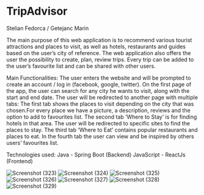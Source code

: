 # TripAdvisor

Stelian Fedorca / Getejanc Marin

The main purpose of this web application is to recommend various tourist attractions and places to visit, as well as hotels, restaurants and guides based on the user’s city of reference.
The web application also offers the user the possibility to create, plan, review trips. Every trip can be added to the user’s favourite list and can be shared with other users. 

Main Functionalities:
The user enters the website and will be prompted to create an account / log in (facebook, google, twitter).
On the first page of the app, the user can search for any city he wants to visit, along with the start and end date.
The user will be redirected to another page with multiple tabs:
The first tab shows the places to visit depending on the city that was chosen.For every place we have a picture, a description, reviews and the option to add to favourites list.
The second tab ‘Where to Stay’ is for finding hotels in that area. The user will be redirected to specific sites to find the places to stay.
The third tab ‘Where to Eat’ contains popular restaurants and places to eat.
In the fourth tab the user can view and be inspired by others users’ favourites list.


Technologies used:
Java - Spring Boot (Backend)
JavaScript - ReactJs (Frontend)


![Screenshot (323)](https://user-images.githubusercontent.com/79806380/110344387-198a1080-8036-11eb-9ddf-a960b47fa550.png)
![Screenshot (324)](https://user-images.githubusercontent.com/79806380/110344390-1a22a700-8036-11eb-9257-7fd43ec32b1f.png)
![Screenshot (325)](https://user-images.githubusercontent.com/79806380/110344392-1abb3d80-8036-11eb-9a81-03eaf32bb542.png)
![Screenshot (326)](https://user-images.githubusercontent.com/79806380/110344395-1abb3d80-8036-11eb-9658-1a658abb37bf.png)
![Screenshot (327)](https://user-images.githubusercontent.com/79806380/110344396-1b53d400-8036-11eb-9be8-dce13f23cde4.png)
![Screenshot (328)](https://user-images.githubusercontent.com/79806380/110344399-1bec6a80-8036-11eb-9360-1ae2838f91e0.png)
![Screenshot (329)](https://user-images.githubusercontent.com/79806380/110344402-1bec6a80-8036-11eb-81f8-1f7c1e8bda55.png)

